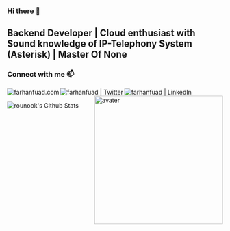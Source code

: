 
### Hi there 👋
## Backend Developer | Cloud enthusiast with Sound knowledge of IP-Telephony System (Asterisk) | Master Of None
### Connect with me 📫
[<img align="left" alt="farhanfuad.com" src="https://github.com/rounook/Repository_Images/blob/master/profile_3232.png" />][website]
[<img align="left" alt="farhanfuad | Twitter" src="https://github.com/rounook/Repository_Images/blob/master/twitter_32x32.png" />][twitter]
[<img align="left" alt="farhanfuad | LinkedIn" src="https://github.com/rounook/Repository_Images/blob/master/linkedin_32x32.png" />][linkedin]
[<img align="right" alt="avater" height="300px" width="300px" src="https://github.com/rounook/Repository_Images/blob/master/Server_avater.png" />][website]
<br />

<img align="left" alt="rounook's Github Stats" src="https://github-readme-stats.codestackr.vercel.app/api?username=rounook&show_icons=true&hide_border=true" />


[website]: https://farhanfuad.com
[twitter]: https://twitter.com/Roonok1
[linkedin]: https://www.linkedin.com/in/roonok/

